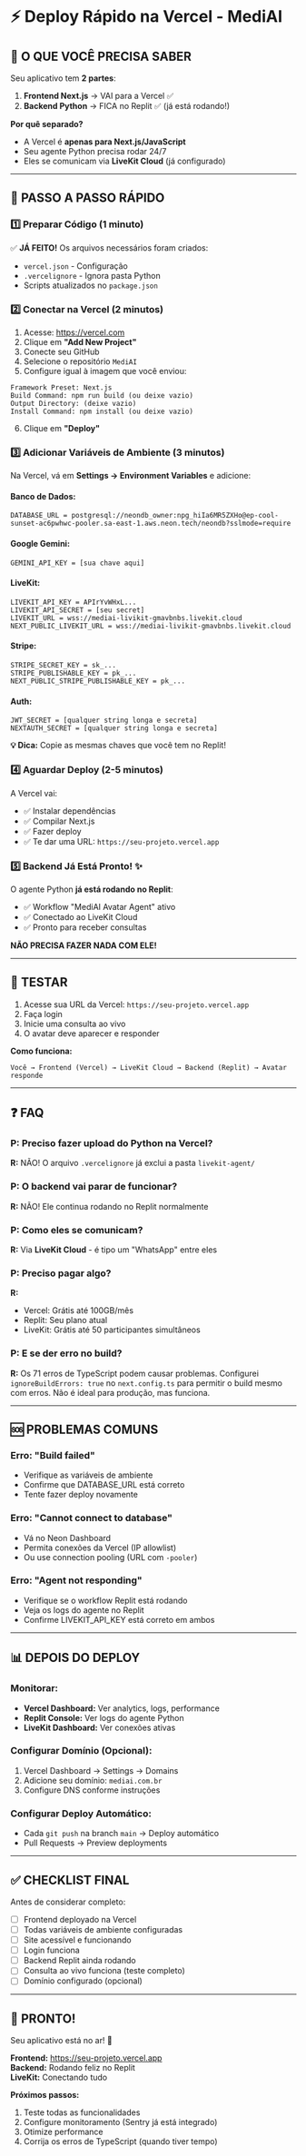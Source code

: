 # ⚡ Deploy Rápido na Vercel - MediAI

## 🎯 O QUE VOCÊ PRECISA SABER

Seu aplicativo tem **2 partes**:
1. **Frontend Next.js** → VAI para a Vercel ✅
2. **Backend Python** → FICA no Replit ✅ (já está rodando!)

**Por quê separado?**
- A Vercel é **apenas para Next.js/JavaScript**
- Seu agente Python precisa rodar 24/7
- Eles se comunicam via **LiveKit Cloud** (já configurado)

---

## 📱 PASSO A PASSO RÁPIDO

### 1️⃣ Preparar Código (1 minuto)

✅ **JÁ FEITO!** Os arquivos necessários foram criados:
- `vercel.json` - Configuração
- `.vercelignore` - Ignora pasta Python
- Scripts atualizados no `package.json`

### 2️⃣ Conectar na Vercel (2 minutos)

1. Acesse: https://vercel.com
2. Clique em **"Add New Project"**
3. Conecte seu GitHub
4. Selecione o repositório `MediAI`
5. Configure igual à imagem que você enviou:

```
Framework Preset: Next.js
Build Command: npm run build (ou deixe vazio)
Output Directory: (deixe vazio)
Install Command: npm install (ou deixe vazio)
```

6. Clique em **"Deploy"**

### 3️⃣ Adicionar Variáveis de Ambiente (3 minutos)

Na Vercel, vá em **Settings → Environment Variables** e adicione:

#### Banco de Dados:
```
DATABASE_URL = postgresql://neondb_owner:npg_hiIa6MR5ZXHo@ep-cool-sunset-ac6pwhwc-pooler.sa-east-1.aws.neon.tech/neondb?sslmode=require
```

#### Google Gemini:
```
GEMINI_API_KEY = [sua chave aqui]
```

#### LiveKit:
```
LIVEKIT_API_KEY = APIrYvWHxL...
LIVEKIT_API_SECRET = [seu secret]
LIVEKIT_URL = wss://mediai-livikit-gmavbnbs.livekit.cloud
NEXT_PUBLIC_LIVEKIT_URL = wss://mediai-livikit-gmavbnbs.livekit.cloud
```

#### Stripe:
```
STRIPE_SECRET_KEY = sk_...
STRIPE_PUBLISHABLE_KEY = pk_...
NEXT_PUBLIC_STRIPE_PUBLISHABLE_KEY = pk_...
```

#### Auth:
```
JWT_SECRET = [qualquer string longa e secreta]
NEXTAUTH_SECRET = [qualquer string longa e secreta]
```

**💡 Dica:** Copie as mesmas chaves que você tem no Replit!

### 4️⃣ Aguardar Deploy (2-5 minutos)

A Vercel vai:
- ✅ Instalar dependências
- ✅ Compilar Next.js
- ✅ Fazer deploy
- ✅ Te dar uma URL: `https://seu-projeto.vercel.app`

### 5️⃣ Backend Já Está Pronto! ✨

O agente Python **já está rodando no Replit**:
- ✅ Workflow "MediAI Avatar Agent" ativo
- ✅ Conectado ao LiveKit Cloud
- ✅ Pronto para receber consultas

**NÃO PRECISA FAZER NADA COM ELE!**

---

## 🧪 TESTAR

1. Acesse sua URL da Vercel: `https://seu-projeto.vercel.app`
2. Faça login
3. Inicie uma consulta ao vivo
4. O avatar deve aparecer e responder

**Como funciona:**
```
Você → Frontend (Vercel) → LiveKit Cloud → Backend (Replit) → Avatar responde
```

---

## ❓ FAQ

### P: Preciso fazer upload do Python na Vercel?
**R:** NÃO! O arquivo `.vercelignore` já exclui a pasta `livekit-agent/`

### P: O backend vai parar de funcionar?
**R:** NÃO! Ele continua rodando no Replit normalmente

### P: Como eles se comunicam?
**R:** Via **LiveKit Cloud** - é tipo um "WhatsApp" entre eles

### P: Preciso pagar algo?
**R:** 
- Vercel: Grátis até 100GB/mês
- Replit: Seu plano atual
- LiveKit: Grátis até 50 participantes simultâneos

### P: E se der erro no build?
**R:** Os 71 erros de TypeScript podem causar problemas. Configurei `ignoreBuildErrors: true` no `next.config.ts` para permitir o build mesmo com erros. Não é ideal para produção, mas funciona.

---

## 🆘 PROBLEMAS COMUNS

### Erro: "Build failed"
- Verifique as variáveis de ambiente
- Confirme que DATABASE_URL está correto
- Tente fazer deploy novamente

### Erro: "Cannot connect to database"
- Vá no Neon Dashboard
- Permita conexões da Vercel (IP allowlist)
- Ou use connection pooling (URL com `-pooler`)

### Erro: "Agent not responding"
- Verifique se o workflow Replit está rodando
- Veja os logs do agente no Replit
- Confirme LIVEKIT_API_KEY está correto em ambos

---

## 📊 DEPOIS DO DEPLOY

### Monitorar:
- **Vercel Dashboard:** Ver analytics, logs, performance
- **Replit Console:** Ver logs do agente Python
- **LiveKit Dashboard:** Ver conexões ativas

### Configurar Domínio (Opcional):
1. Vercel Dashboard → Settings → Domains
2. Adicione seu domínio: `mediai.com.br`
3. Configure DNS conforme instruções

### Configurar Deploy Automático:
- Cada `git push` na branch `main` → Deploy automático
- Pull Requests → Preview deployments

---

## ✅ CHECKLIST FINAL

Antes de considerar completo:

- [ ] Frontend deployado na Vercel
- [ ] Todas variáveis de ambiente configuradas
- [ ] Site acessível e funcionando
- [ ] Login funciona
- [ ] Backend Replit ainda rodando
- [ ] Consulta ao vivo funciona (teste completo)
- [ ] Domínio configurado (opcional)

---

## 🎉 PRONTO!

Seu aplicativo está no ar! 🚀

**Frontend:** https://seu-projeto.vercel.app  
**Backend:** Rodando feliz no Replit  
**LiveKit:** Conectando tudo

**Próximos passos:**
1. Teste todas as funcionalidades
2. Configure monitoramento (Sentry já está integrado)
3. Otimize performance
4. Corrija os erros de TypeScript (quando tiver tempo)
